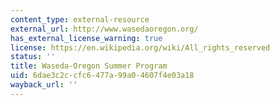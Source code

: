 ```yaml
---
content_type: external-resource
external_url: http://www.wasedaoregon.org/
has_external_license_warning: true
license: https://en.wikipedia.org/wiki/All_rights_reserved
status: ''
title: Waseda-Oregon Summer Program
uid: 6dae3c2c-cfc6-477a-99a0-4607f4e03a18
wayback_url: ''
---
```

